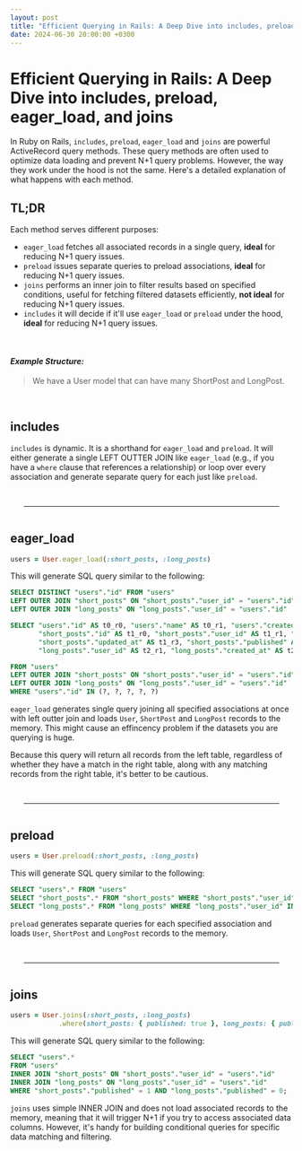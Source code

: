 ```yaml
---
layout: post
title: "Efficient Querying in Rails: A Deep Dive into includes, preload, eager_load, and joins"
date: 2024-06-30 20:00:00 +0300
---
```


# Efficient Querying in Rails: A Deep Dive into includes, preload, eager_load, and joins

In Ruby on Rails, `includes`, `preload`, `eager_load` and `joins` are powerful ActiveRecord query methods. These query methods are often used to optimize data loading and prevent N+1 query problems. However, the way they work under the hood is not the same. Here's a detailed explanation of what happens with each method.

## TL;DR

Each method serves different purposes:

* `eager_load` fetches all associated records in a single query, **ideal** for reducing N+1 query issues.
* `preload` issues separate queries to preload associations, **ideal** for reducing N+1 query issues.
* `joins` performs an inner join to filter results based on specified conditions, useful for fetching filtered datasets efficiently, **not ideal** for reducing N+1 query issues.
* `includes` it will decide if it'll use `eager_load` or `preload` under the hood, **ideal** for reducing N+1 query issues.

<br>

#### _Example Structure:_
> We have a User model that can have many ShortPost and LongPost.

<br>

## includes

`includes` is dynamic. It is a shorthand for `eager_load` and `preload`. It will either generate a single LEFT OUTTER JOIN like `eager_load` (e.g., if you have a `where` clause that references a relationship) or loop over every association and generate separate query for each just like `preload`.


<hr style="color: floralwhite; margin: 44px 24px 44px;">

## eager_load
```rb
users = User.eager_load(:short_posts, :long_posts)
```

This will generate SQL query similar to the following:

```sql
SELECT DISTINCT "users"."id" FROM "users"
LEFT OUTER JOIN "short_posts" ON "short_posts"."user_id" = "users"."id"
LEFT OUTER JOIN "long_posts" ON "long_posts"."user_id" = "users"."id"

SELECT "users"."id" AS t0_r0, "users"."name" AS t0_r1, "users"."created_at" AS t0_r2, "users"."updated_at" AS t0_r3,
       "short_posts"."id" AS t1_r0, "short_posts"."user_id" AS t1_r1, "short_posts"."created_at" AS t1_r2,
       "short_posts"."updated_at" AS t1_r3, "short_posts"."published" AS t1_r4, "long_posts"."id" AS t2_r0,
       "long_posts"."user_id" AS t2_r1, "long_posts"."created_at" AS t2_r2, "long_posts"."updated_at" AS t2_r3, "long_posts"."published" AS t2_r4 

FROM "users"
LEFT OUTER JOIN "short_posts" ON "short_posts"."user_id" = "users"."id"
LEFT OUTER JOIN "long_posts" ON "long_posts"."user_id" = "users"."id"
WHERE "users"."id" IN (?, ?, ?, ?, ?)
```

`eager_load` generates single query joining all specified associations at once with left outter join and loads `User`, `ShortPost` and `LongPost` records to the memory. This might cause an effincency problem if the datasets you are querying is huge. 

Because this query will return all records from the left table, regardless of whether they have a match in the right table, along with any matching records from the right table, it's better to be cautious.

<hr style="color: floralwhite; margin: 44px 24px 44px;">

## preload
```rb
users = User.preload(:short_posts, :long_posts)
```

This will generate SQL query similar to the following:

```sql
SELECT "users".* FROM "users"
SELECT "short_posts".* FROM "short_posts" WHERE "short_posts"."user_id" IN (?, ?, ?, ?, ?)
SELECT "long_posts".* FROM "long_posts" WHERE "long_posts"."user_id" IN (?, ?, ?, ?, ?)
```

`preload` generates separate queries for each specified association and loads `User`, `ShortPost` and `LongPost` records to the memory.

<hr style="color: floralwhite; margin: 44px 24px 44px;">

## joins

```rb
users = User.joins(:short_posts, :long_posts)
            .where(short_posts: { published: true }, long_posts: { published: false })
```

This will generate SQL query similar to the following:

```sql
SELECT "users".*
FROM "users"
INNER JOIN "short_posts" ON "short_posts"."user_id" = "users"."id"
INNER JOIN "long_posts" ON "long_posts"."user_id" = "users"."id"
WHERE "short_posts"."published" = 1 AND "long_posts"."published" = 0;
```

`joins` uses simple INNER JOIN and does not load associated records to the memory, meaning that it will trigger N+1 if you try to access associated data columns. However, it's handy for building conditional queries for specific data matching and filtering.
